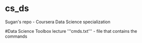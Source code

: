 cs_ds
=====

Sugan's repo - Coursera Data Science specialization

#Data Science Toolbox lecture
'''cmds.txt''' - file that contains the commands

